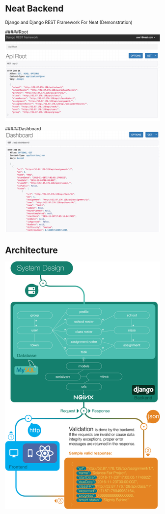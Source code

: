 # Neat Backend

Django and Django REST Framework For Neat (Demonstration)

#####Root
![api root](/screenshots/root.png)

#####Dashboard
![api dashboard](/screenshots/dashboard.png)

# Architecture

<img src="/screenshots/architecture.png" width="600">